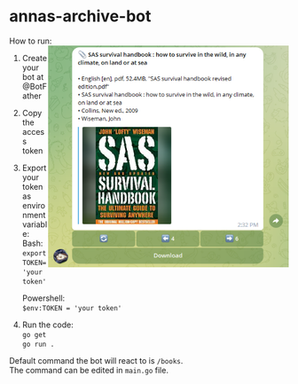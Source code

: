 # annas-archive-bot

How to run:
<img align="right" width="auto" height="400" src="preview.png?raw=true">

1. Create your bot at @BotFather
2. Copy the access token
3. Export your token as environment variable:  
   Bash:  
   `export TOKEN='your token'`

   Powershell:  
   `$env:TOKEN = 'your token'`

4. Run the code:  
   `go get`  
   `go run .`

Default command the bot will react to is `/books`.  
The command can be edited in `main.go` file.  

